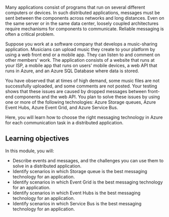 Many applications consist of programs that run on several different computers or devices. In such distributed applications, messages must be sent between the components across networks and long distances. Even on the same server or in the same data center, loosely coupled architectures require mechanisms for components to communicate. Reliable messaging is often a critical problem.

Suppose you work at a software company that develops a music-sharing application. Musicians can upload music they create to your platform by using a web front end or a mobile app. They can listen to and comment on other members' work. The application consists of a website that runs at your ISP, a mobile app that runs on users' mobile devices, a web API that runs in Azure, and an Azure SQL Database where data is stored.

You have observed that at times of high demand, some music files are not successfully uploaded, and some comments are not posted. Your testing shows that these issues are caused by dropped messages between front-end components and the web API. You plan to solve these issues by using one or more of the following technologies: Azure Storage queues, Azure Event Hubs, Azure Event Grid, and Azure Service Bus.

Here, you will learn how to choose the right messaging technology in Azure for each communication task in a distributed application.

## Learning objectives
In this module, you will:

- Describe events and messages, and the challenges you can use them to solve in a distributed application.
- Identify scenarios in which Storage queue is the best messaging technology for an application.
- Identify scenarios in which Event Grid is the best messaging technology for an application.
- Identify scenarios in which Event Hubs is the best messaging technology for an application.
- Identify scenarios in which Service Bus is the best messaging technology for an application.